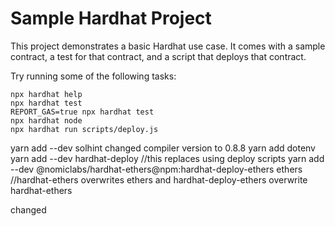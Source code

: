 # Sample Hardhat Project

This project demonstrates a basic Hardhat use case. It comes with a sample contract, a test for that contract, and a script that deploys that contract.

Try running some of the following tasks:

```shell
npx hardhat help
npx hardhat test
REPORT_GAS=true npx hardhat test
npx hardhat node
npx hardhat run scripts/deploy.js
```

yarn add --dev solhint
changed compiler version to 0.8.8
yarn add dotenv
yarn add --dev hardhat-deploy //this replaces using deploy scripts
yarn add --dev @nomiclabs/hardhat-ethers@npm:hardhat-deploy-ethers ethers //hardhat-ethers overwrites ethers and hardhat-deploy-ethers overwrite hardhat-ethers

changed
